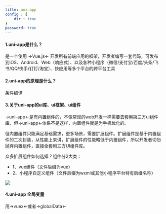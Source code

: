 ```yaml
---
title: uni-app
config : {
    dir : true
}
password: true
---
```


#### 1.uni-app是什么？

是一个使用 ->Vue.js<- 开发所有前端应用的框架，开发者编写一套代码，可发布到iOS、Android、Web（响应式）、以及各种小程序（微信/支付宝/百度/头条/飞书/QQ/快手/钉钉/淘宝）、快应用等多个平台的跨平台工具

#### 2.uni-app的原理是什么？

条件编译

#### 3.关于uni-app的ui库、ui框架、ui组件

->uni-app<-是有内置组件的，不像常规的web开发一样需要去套用第三方ui组件库，但->uni-app<-体系不是这样，内置组件就是为手机优化的。

但内置组件只能满足基础需求，更多场景，需要扩展组件。扩展组件是基于内置组件的二次封装，从性能上来讲，扩展组件的性能略低于内置组件，所以开发者切勿抛弃内置组件，直接全套用三方UI组件库。

众多扩展组件如何选择？组件分2大类：

+ 1、vue组件（文件后缀为vue）
+ 2、小程序自定义组件（文件后缀为wxml或其他小程序平台特有后缀名称）

<img src="https://cdn.chenyingshuang.cn/interview/uni-app/1.jpg" />

#### 4.uni-app 全局变量

用->vuex<-或者->globalData<-